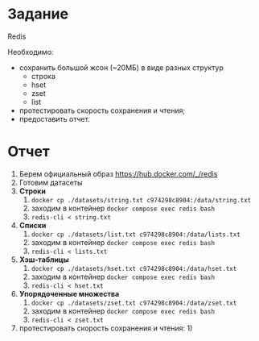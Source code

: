 # Задание

Redis

Необходимо:
- сохранить большой жсон (~20МБ) в виде разных структур 
  - строка 
  - hset 
  - zset 
  - list
- протестировать скорость сохранения и чтения;
- предоставить отчет.

# Отчет

1) Берем официальный образ https://hub.docker.com/_/redis
2) Готовим датасеты
3) **Строки**
   1) `docker cp ./datasets/string.txt c974298c8904:/data/string.txt`
   2) заходим в контейнер `docker compose exec redis bash`
   3) `redis-cli < string.txt`
4) **Списки**
   1) `docker cp ./datasets/list.txt c974298c8904:/data/lists.txt`
   2) заходим в контейнер `docker compose exec redis bash`
   3) `redis-cli < lists.txt`
5) **Хэш-таблицы**
   1) `docker cp ./datasets/hset.txt c974298c8904:/data/hset.txt`
   2) заходим в контейнер `docker compose exec redis bash`
   3) `redis-cli < hset.txt`
6) **Упорядоченные множества**
   1) `docker cp ./datasets/zset.txt c974298c8904:/data/zset.txt`
   2) заходим в контейнер `docker compose exec redis bash`
   3) `redis-cli < zset.txt`
7) протестировать скорость сохранения и чтения:
   1) 
 